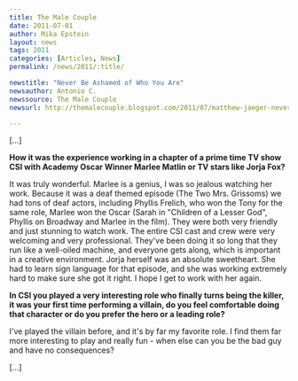 ```yaml
---
title: The Male Couple 
date: 2011-07-01
author: Mika Epstein
layout: news
tags: 2011
categories: [Articles, News]
permalink: /news/2011/:title/

newstitle: "Never Be Ashamed of Who You Are"
newsauthor: Antonio C. 
newssource: The Male Couple
newsurl: http://themalecouple.blogspot.com/2011/07/matthew-jaeger-never-be-ashamed-of-who.html  

---
```

 [...]

**How it was the experience working in a chapter of a prime time TV show CSI with Academy Oscar Winner Marlee Matlin or TV stars like Jorja Fox?**  
  
It was truly wonderful. Marlee is a genius, I was so jealous watching her work. Because it was a deaf themed episode (The Two Mrs. Grissoms) we had tons of deaf actors, including Phyllis Frelich, who won the Tony for the same role, Marlee won the Oscar (Sarah in "Children of a Lesser God", Phyllis on Broadway and Marlee in the film). They were both very friendly and just stunning to watch work. The entire CSI cast and crew were very welcoming and very professional. They've been doing it so long that they run like a well-oiled machine, and everyone gets along, which is important in a creative environment. Jorja herself was an absolute sweetheart. She had to learn sign language for that episode, and she was working extremely hard to make sure she got it right. I hope I get to work with her again. 

**In CSI you played a very interesting role who finally turns being the killer, it was your first time performing a villain, do you feel comfortable doing that character or do you prefer the hero or a leading role?**  
  
I've played the villain before, and it's by far my favorite role. I find them far more interesting to play and really fun - when else can you be the bad guy and have no consequences?

[...]

